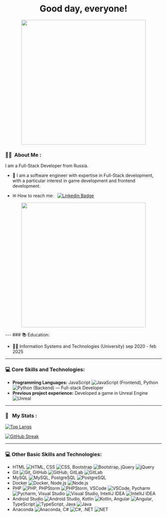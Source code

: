 <h1  align="center">Good day, everyone!</h1>
<p  align="center"><img src="https://media.giphy.com/media/v1.Y2lkPTc5MGI3NjExMXhncWd5bnkyMmtwcjdkeXZwMnBwOXdza3BwYTE3amkxMzM4dTlhcyZlcD12MV9pbnRlcm5hbF9naWZfYnlfaWQmY3Q9Zw/3ogwFGEHrVxusDbDjO/giphy.gif"  width=400"></p>
 
### :man_technologist: &nbsp;About Me :

I am a Full-Stack Developer from Russia.

- 🔭 I am a software engineer with expertise in Full-Stack development, with a particular interest in game development and frontend development.

- ✉︎ How to reach me: &nbsp; [![Linkedin Badge](https://img.shields.io/badge/-dimonah-blue?style=flat&logo=Linkedin&logoColor=white)](https://www.linkedin.com/in/dimonah)

<p  align="center"><img  src="https://media.giphy.com/media/v1.Y2lkPTc5MGI3NjExaDh1OGIzcmFveTRzeGNvdTE5bmhxdm95YnUzaHE3dmVuYzJvanIzayZlcD12MV9pbnRlcm5hbF9naWZfYnlfaWQmY3Q9Zw/1GEATImIxEXVR79Dhk/giphy.gif"  width="400"/></p>
---
### 📚 Education:

- 👨‍🎓 Information Systems and Technologies (University) sep 2020 - feb 2025
---

### 💻 Core Skills and Technologies:
- **Programming Languages:** JavaScript ![JavaScript](https://skillicons.dev/icons?i=js,react) (Frontend), Python ![Python](https://skillicons.dev/icons?i=py,fastapi) (Backend) — Full-stack Developer
- **Previous project experience:** Developed a game in Unreal Engine ![Unreal](https://skillicons.dev/icons?i=unreal)
---

### 🚀 &nbsp; My Stats :

[![Top Langs](https://github-readme-stats.vercel.app/api/top-langs/?username=nuafirytiasewo&layout=compact&theme=vision-friendly-dark)](https://github.com/anuraghazra/github-readme-stats)

[![GitHub Streak](http://github-readme-streak-stats.herokuapp.com?user=nuafirytiasewo&theme=dark&background=000000)](https://git.io/streak-stats)

---
### 💻 Other Basic Skills and Technologies:
  - HTML ![HTML](https://skillicons.dev/icons?i=html), CSS ![CSS](https://skillicons.dev/icons?i=css), Bootstrap ![Bootstrap](https://skillicons.dev/icons?i=bootstrap), jQuery ![jQuery](https://skillicons.dev/icons?i=jquery)
  - Git ![Git](https://skillicons.dev/icons?i=git), GitHub ![GitHub](https://skillicons.dev/icons?i=github), GitLab ![GitLab](https://skillicons.dev/icons?i=gitlab)
  - MySQL ![MySQL](https://skillicons.dev/icons?i=mysql), PostgreSQL ![PostgreSQL](https://skillicons.dev/icons?i=postgres)
  - Docker ![Docker](https://skillicons.dev/icons?i=docker), Node.js ![Node.js](https://skillicons.dev/icons?i=nodejs)
  - PHP ![PHP](https://skillicons.dev/icons?i=php), PHPStorm ![PHPStorm](https://skillicons.dev/icons?i=phpstorm), VSCode ![VSCode](https://skillicons.dev/icons?i=vscode), Pycharm ![Pycharm](https://skillicons.dev/icons?i=pycharm), Visual Studio ![Visual Studio](https://skillicons.dev/icons?i=visualstudio), IntelliJ IDEA ![IntelliJ IDEA](https://skillicons.dev/icons?i=idea)
  - Android Studio ![Android Studio](https://skillicons.dev/icons?i=androidstudio), Kotlin ![Kotlin](https://skillicons.dev/icons?i=kotlin), Angular ![Angular](https://skillicons.dev/icons?i=angular), TypeScript ![TypeScript](https://skillicons.dev/icons?i=ts), Java ![Java](https://skillicons.dev/icons?i=java)
  - Anaconda ![Anaconda](https://skillicons.dev/icons?i=anaconda), C# ![C#](https://skillicons.dev/icons?i=cs), .NET ![NET](https://skillicons.dev/icons?i=net)
